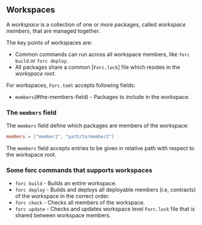 ## Workspaces

A *workspace* is a collection of one or more packages, called *workspace
members*, that are managed together.

The key points of workspaces are:

* Common commands can run across all workspace members, like `forc build` or `forc deploy`.
* All packages share a common [`Forc.lock`] file which resides in the
  *workspace root*.

For workspaces, `Forc.toml` accepts following fields:

* `members`(#the-members-field) - Packages to include in the workspace. 

### The `members` field

The `members` field define which packages are members of
the workspace:

```toml
members = ["member1", "path/to/member2"]
```

The `members` field accepts entries to be given in relative path with respect to the workspace root. 


### Some forc commands that supports workspaces

* `forc build` - Builds an entire workspace.
* `forc deploy` - Builds and deploys all deployable members (i.e, contracts) of the workspace in the correct order.
* `forc check` - Checks all members of the workspace.
* `forc update` - Checks and updates workspace level `Forc.lock` file that is shared between workspace members.
